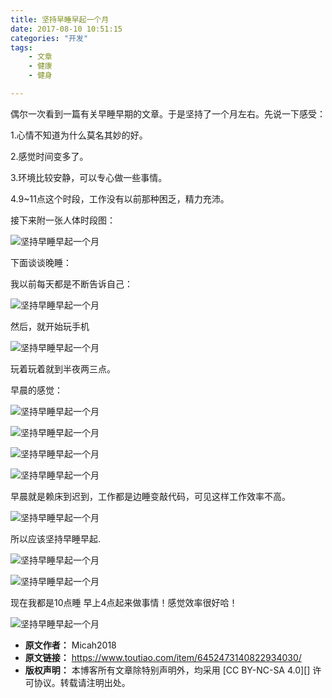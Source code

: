 ```yaml
---
title: 坚持早睡早起一个月
date: 2017-08-10 10:51:15
categories: "开发"
tags:
	- 文章
	- 健康
	- 健身

---
```


偶尔一次看到一篇有关早睡早期的文章。于是坚持了一个月左右。先说一下感受：

1.心情不知道为什么莫名其妙的好。

2.感觉时间变多了。

3.环境比较安静，可以专心做一些事情。

4.9~11点这个时段，工作没有以前那种困乏，精力充沛。

接下来附一张人体时段图：

![坚持早睡早起一个月][UEEE-UNVV-AI32.jpg]

下面谈谈晚睡：

我以前每天都是不断告诉自己：

![坚持早睡早起一个月][BENB-FNNR-6NAA.jpg]

然后，就开始玩手机

![坚持早睡早起一个月][MFAR-VE7Z-EAJB.jpg]

玩着玩着就到半夜两三点。  


早晨的感觉：

![坚持早睡早起一个月][JI3I-UQF7-Z3A3.jpg]

![坚持早睡早起一个月][JIF6-ZA73-YFJF.jpg]

![坚持早睡早起一个月][2UVE-VUZV-JR6R.jpg]

![坚持早睡早起一个月][FRYQ-RAEI-NFF2.jpg]

早晨就是赖床到迟到，工作都是边睡变敲代码，可见这样工作效率不高。  


![坚持早睡早起一个月][QRAV-IR7F-7ZNV.jpg]

所以应该坚持早睡早起.

![坚持早睡早起一个月][Z7NM-URQI-6BYA.jpg]

![坚持早睡早起一个月][FNIB-7BJN-JMNE.jpg]

现在我都是10点睡 早上4点起来做事情！感觉效率很好哈！

![坚持早睡早起一个月][ZJEJ-3QJB-2IIU.jpg]


[UEEE-UNVV-AI32.jpg]: /pro/os/crawler/UEEE-UNVV-AI32.jpg
[BENB-FNNR-6NAA.jpg]: /pro/os/crawler/BENB-FNNR-6NAA.jpg
[MFAR-VE7Z-EAJB.jpg]: /pro/os/crawler/MFAR-VE7Z-EAJB.jpg
[JI3I-UQF7-Z3A3.jpg]: /pro/os/crawler/JI3I-UQF7-Z3A3.jpg
[JIF6-ZA73-YFJF.jpg]: /pro/os/crawler/JIF6-ZA73-YFJF.jpg
[2UVE-VUZV-JR6R.jpg]: /pro/os/crawler/2UVE-VUZV-JR6R.jpg
[FRYQ-RAEI-NFF2.jpg]: /pro/os/crawler/FRYQ-RAEI-NFF2.jpg
[QRAV-IR7F-7ZNV.jpg]: /pro/os/crawler/QRAV-IR7F-7ZNV.jpg
[Z7NM-URQI-6BYA.jpg]: /pro/os/crawler/Z7NM-URQI-6BYA.jpg
[FNIB-7BJN-JMNE.jpg]: /pro/os/crawler/FNIB-7BJN-JMNE.jpg
[ZJEJ-3QJB-2IIU.jpg]: /pro/os/crawler/ZJEJ-3QJB-2IIU.jpg
 *  **原文作者：** Micah2018
 *  **原文链接：** https://www.toutiao.com/item/6452473140822934030/
 *  **版权声明：** 本博客所有文章除特别声明外，均采用 [CC BY-NC-SA 4.0][] 许可协议。转载请注明出处。
